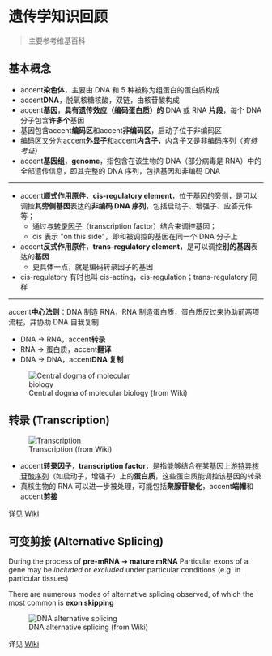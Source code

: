 # 遗传学知识回顾

> 主要参考维基百科

## 基本概念

- accent**染色体**，主要由 DNA 和 5 种被称为组蛋白的蛋白质构成
- accent**DNA**，脱氧核糖核酸，双链，由核苷酸构成
- accent**基因**，**具有遗传效应（编码蛋白质）的** DNA 或 RNA **片段**，每个 DNA 分子包含**许多个**基因
- 基因包含accent**编码区**和accent**非编码区**，启动子位于非编码区
- 编码区又分为accent**外显子**和accent**内含子**，内含子又是非编码序列（*有待考证*）
- accent**基因组**，**genome**，指包含在该生物的 DNA（部分病毒是 RNA）中的全部遗传信息，即其完整的 DNA 序列，包括基因和非编码 DNA

---

- accent**顺式作用原件**，**cis-regulatory element**，位于基因的旁侧，是可以调控**其旁侧基因**表达的**非编码 DNA 序列**，包括启动子、增强子、应答元件等；
  - 通过与<abbr title="见下一小节">转录因子</abbr>（transcription factor）结合来调控基因；
  - cis 表示 "on this side"，即和被调控的基因在同一个 DNA 分子上
- accent**反式作用原件**，**trans-regulatory element**，是可以调控**别的基因**表达的**基因**
  - 更具体一点，就是编码转录因子的基因
- cis-regulatory 有时也叫 cis-acting，cis-regulation；trans-regulatory 同样

---

accent**中心法则**：DNA 制造 RNA，RNA 制造蛋白质，蛋白质反过来协助前两项流程，并协助 DNA 自我复制

- DNA → RNA，accent**转录**
- RNA → 蛋白质，accent**翻译**
- DNA → DNA，accent**DNA 复制**

<figure>
    <img src="https://upload.wikimedia.org/wikipedia/commons/0/06/Centraldogma_nodetails.png" alt="Central dogma of molecular biology" style="max-width: 200px;">
    <figcaption>Central dogma of molecular biology (from Wiki)</figcaption>
</figure>

## 转录 (Transcription)

<figure>
    <img src="https://upload.wikimedia.org/wikipedia/commons/9/9b/MRNA.svg" alt="Transcription">
    <figcaption>Transcription (from Wiki)</figcaption>
</figure>

- accent**转录因子**，**transcription factor**，是指能够结合在某基因上游<abbr title="应该就是指顺式作用原件，cis-regulatory elements">特异核苷酸序列</abbr>（如启动子，增强子）上的**蛋白质**，这些蛋白质能调控该基因的转录
- 真核生物的 RNA 可以进一步被处理，可能包括**聚腺苷酸化**，accent**端帽**和accent**剪接**

详见 [Wiki](https://en.wikipedia.org/wiki/Transcription_%28biology%29)

## 可变剪接 (Alternative Splicing)

During the process of **pre-mRNA → mature mRNA**
Particular exons of a gene may be *included* or *excluded* under particular conditions (e.g. in particular tissues)

There are numerous modes of alternative splicing observed, of which the most common is **exon skipping**

<figure>
    <img src="https://upload.wikimedia.org/wikipedia/commons/0/0a/DNA_alternative_splicing.gif" alt="DNA alternative splicing">
    <figcaption>DNA alternative splicing (from Wiki)</figcaption>
</figure>

详见 [Wiki](https://en.wikipedia.org/wiki/Alternative_splicing)